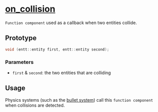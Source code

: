 # [on_collision](on_collision.hpp)

`Function component` used as a callback when two entities collide.

## Prototype

```cpp
void (entt::entity first, entt::entity second);
```

### Parameters

* `first` & `second`: the two entities that are colliding

## Usage

Physics systems (such as the [bullet system](../bullet/systems/bullet.md)) call this `function component` when collisions are detected.